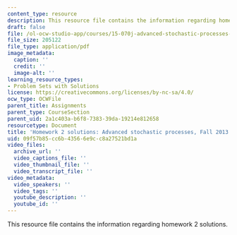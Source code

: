 ```yaml
---
content_type: resource
description: This resource file contains the information regarding homework 2 solutions.
draft: false
file: /ol-ocw-studio-app/courses/15-070j-advanced-stochastic-processes-fall-2013/09f57b85cc6b43566e9cc8a27521bd1a_MIT15_070JF13_Pset2_Sol.pdf
file_size: 205122
file_type: application/pdf
image_metadata:
  caption: ''
  credit: ''
  image-alt: ''
learning_resource_types:
- Problem Sets with Solutions
license: https://creativecommons.org/licenses/by-nc-sa/4.0/
ocw_type: OCWFile
parent_title: Assignments
parent_type: CourseSection
parent_uid: 2a1c403a-b6f8-7383-39da-19214e812658
resourcetype: Document
title: 'Homework 2 solutions: Advanced stochastic processes, Fall 2013'
uid: 09f57b85-cc6b-4356-6e9c-c8a27521bd1a
video_files:
  archive_url: ''
  video_captions_file: ''
  video_thumbnail_file: ''
  video_transcript_file: ''
video_metadata:
  video_speakers: ''
  video_tags: ''
  youtube_description: ''
  youtube_id: ''
---
```

This resource file contains the information regarding homework 2 solutions.